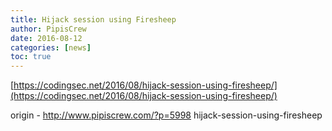 ```yaml
---
title: Hijack session using Firesheep
author: PipisCrew
date: 2016-08-12
categories: [news]
toc: true
---
```


[https://codingsec.net/2016/08/hijack-session-using-firesheep/](https://codingsec.net/2016/08/hijack-session-using-firesheep/)

origin - http://www.pipiscrew.com/?p=5998 hijack-session-using-firesheep